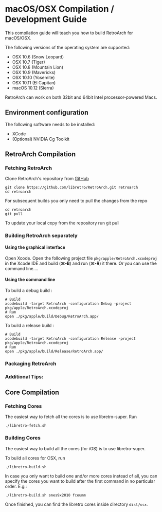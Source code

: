 # macOS/OSX Compilation / Development Guide

This compilation guide will teach you how to build RetroArch for macOS/OSX. 

The following versions of the operating system are supported:

- OSX 10.6    (Snow Leopard)
- OSX 10.7    (Tiger)
- OSX 10.8    (Mountain Lion)
- OSX 10.9    (Mavericks)
- OSX 10.10   (Yosemite)
- OSX 10.11   (El Capitan)
- macOS 10.12 (Sierra)

RetroArch can work on both 32bit and 64bit Intel processor-powered Macs.

## Environment configuration

The following software needs to be installed:

- XCode
- (Optional) NVIDIA Cg Toolkit

## RetroArch Compilation

### Fetching RetroArch

Clone RetroArch's repository from [GitHub](https://github.com/libretro/RetroArch)

    git clone https://github.com/libretro/RetroArch.git retroarch
    cd retroarch

For subsequent builds you only need to pull the changes from the repo

    cd retroarch
    git pull

To update your local copy from the repository run git pull

### Building RetroArch separately

#### Using the graphical interface

Open Xcode. Open the following project file `pkg/apple/RetroArch.xcodeproj` in the Xcode IDE and build (**&#8984;-B**) and run (**&#8984;-R**) it there. Or you can use the command line....

#### Using the command line

To build a debug build :

    # Build
    xcodebuild -target RetroArch -configuration Debug -project pkg/apple/RetroArch.xcodeproj
    # Run
    open ./pkg/apple/build/Debug/RetroArch.app/

To build a release build :

    # Build
    xcodebuild -target RetroArch -configuration Release -project pkg/apple/RetroArch.xcodeproj
    # Run
    open ./pkg/apple/build/Release/RetroArch.app/

### Packaging RetroArch


### Additional Tips:

## Core Compilation

### Fetching Cores

The easiest way to fetch all the cores is to use libretro-super. Run

    ./libretro-fetch.sh

### Building Cores

The easiest way to build all the cores (for iOS) is to use libretro-super. 

To build all cores for OSX, run

    ./libretro-build.sh

In case you only want to build one and/or more cores instead of all, you can specify the cores you want to build after the first command in no particular order. E.g.:

    ./libretro-build.sh snes9x2010 fceumm

Once finished, you can find the libretro cores inside directory `dist/osx`.
